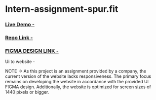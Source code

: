# Intern-assignment-spur.fit

<h3>
  <a href="https://intern-assignment-spur-fit.vercel.app " >
  Live Demo  -
  </a>
</h3>
<h3>
  <a href="https://github.com/Githubak2002/Intern-assignment-spur.fit " >
  Repo Link -
  </a>
</h3>

<h3>
  <a href="https://www.figma.com/file/nnSAow9ow67B5aatrcRt7T/ReactJS---Assignment-(Copy)?type=design&node-id=0-1&mode=design&t=TFqmJNfeOWZqvmGn-0 " >
  FIGMA DESIGN LINK -
  </a>
</h3>


Ui to website -

NOTE → As this project is an assignment provided by a company, the current version of the website lacks responsiveness. The primary focus remains on developing the website in accordance with the provided UI FIGMA design. Additionally, the website is optimized for screen sizes of 1440 pixels or bigger.







